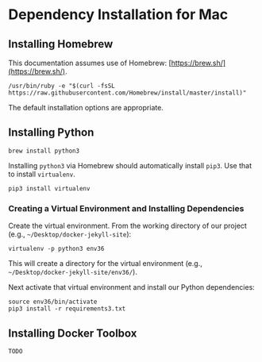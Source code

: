 # Dependency Installation for Mac

## Installing Homebrew

This documentation assumes use of Homebrew: [https://brew.sh/](https://brew.sh/).

~~~
/usr/bin/ruby -e "$(curl -fsSL https://raw.githubusercontent.com/Homebrew/install/master/install)"
~~~

The default installation options are appropriate.

## Installing Python

~~~
brew install python3
~~~

Installing `python3` via Homebrew should automatically install `pip3`. Use that to install `virtualenv`.

~~~
pip3 install virtualenv
~~~

### Creating a Virtual Environment and Installing Dependencies

Create the virtual environment. From the working directory of our project (e.g., `~/Desktop/docker-jekyll-site`):

~~~
virtualenv -p python3 env36
~~~

This will create a directory for the virtual environment (e.g., `~/Desktop/docker-jekyll-site/env36/`).

Next activate that virtual environment and install our Python dependencies:

~~~
source env36/bin/activate
pip3 install -r requirements3.txt
~~~

## Installing Docker Toolbox

`TODO`
